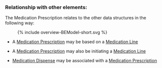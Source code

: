 ### Relationship with other elements:

The Medication Prescription relates to the other data structures in the following way:
<figure>
  {% include overview-BEModel-short.svg %}
</figure>


* A [Medication Prescription](StructureDefinition-be-model-medicationprescription.html) may be based on a [Medication Line](StructureDefinition-be-model-medicationline.html) 

* A [Medication Prescription](StructureDefinition-be-model-medicationprescription.html) may also be initiating a [Medication Line](StructureDefinition-be-model-medicationline.html) 

* [Medication Dispense](StructureDefinition-be-model-medicationdispense.html) may be associated with a [Medication Prescription](StructureDefinition-be-model-medicationprescription.html) 





